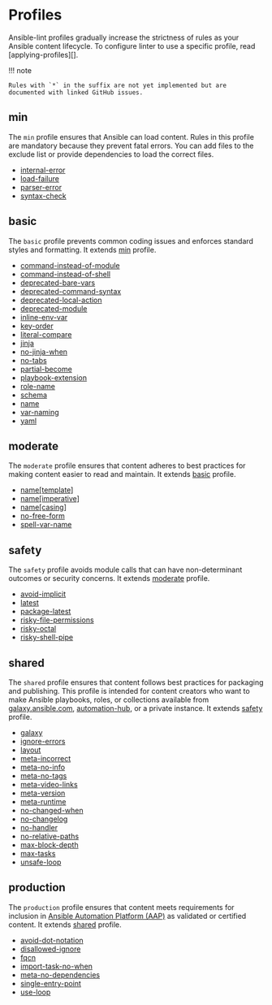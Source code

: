 <!---
Do not manually edit, generated from generate_docs.py
-->

# Profiles

Ansible-lint profiles gradually increase the strictness of rules as your Ansible
content lifecycle. To configure linter to use a specific profile, read
[applying-profiles][].

!!! note

    Rules with `*` in the suffix are not yet implemented but are documented with linked GitHub issues.

## min

The `min` profile ensures that Ansible can load content. Rules in this profile
are mandatory because they prevent fatal errors. You can add files to the
exclude list or provide dependencies to load the correct files.

- [internal-error](rules/internal-error/)
- [load-failure](rules/load-failure/)
- [parser-error](rules/parser-error/)
- [syntax-check](rules/syntax-check/)

## basic

The `basic` profile prevents common coding issues and enforces standard styles
and formatting. It extends [min](#min) profile.

- [command-instead-of-module](rules/command-instead-of-module/)
- [command-instead-of-shell](rules/command-instead-of-shell/)
- [deprecated-bare-vars](rules/deprecated-bare-vars/)
- [deprecated-command-syntax](rules/deprecated-command-syntax/)
- [deprecated-local-action](rules/deprecated-local-action/)
- [deprecated-module](rules/deprecated-module/)
- [inline-env-var](rules/inline-env-var/)
- [key-order](rules/key-order/)
- [literal-compare](rules/literal-compare/)
- [jinja](rules/jinja/)
- [no-jinja-when](rules/no-jinja-when/)
- [no-tabs](rules/no-tabs/)
- [partial-become](rules/partial-become/)
- [playbook-extension](rules/playbook-extension/)
- [role-name](rules/role-name/)
- [schema](rules/schema/)
- [name](rules/name/)
- [var-naming](rules/var-naming/)
- [yaml](rules/yaml/)

## moderate

The `moderate` profile ensures that content adheres to best practices for making
content easier to read and maintain. It extends [basic](#basic) profile.

- [name[template]](rules/name/)
- [name[imperative]](https://github.com/ansible/ansible-lint/issues/2170)
- [name[casing]](rules/name/)
- [no-free-form](https://github.com/ansible/ansible-lint/issues/2117)
- [spell-var-name](https://github.com/ansible/ansible-lint/issues/2168)

## safety

The `safety` profile avoids module calls that can have non-determinant outcomes
or security concerns. It extends [moderate](#moderate) profile.

- [avoid-implicit](rules/avoid-implicit/)
- [latest](rules/latest/)
- [package-latest](rules/package-latest/)
- [risky-file-permissions](rules/risky-file-permissions/)
- [risky-octal](rules/risky-octal/)
- [risky-shell-pipe](rules/risky-shell-pipe/)

## shared

The `shared` profile ensures that content follows best practices for packaging
and publishing. This profile is intended for content creators who want to make
Ansible playbooks, roles, or collections available from
[galaxy.ansible.com](https://galaxy.ansible.com),
[automation-hub](https://console.redhat.com/ansible/automation-hub), or a
private instance. It extends [safety](#safety) profile.

- [galaxy](rules/galaxy/)
- [ignore-errors](rules/ignore-errors/)
- [layout](https://github.com/ansible/ansible-lint/issues/1900)
- [meta-incorrect](rules/meta-incorrect/)
- [meta-no-info](rules/meta-no-info/)
- [meta-no-tags](rules/meta-no-tags/)
- [meta-video-links](rules/meta-video-links/)
- [meta-version](https://github.com/ansible/ansible-lint/issues/2103)
- [meta-runtime](/rules/meta-incorrect/)
- [no-changed-when](rules/no-changed-when/)
- [no-changelog](https://github.com/ansible/ansible-lint/issues/2101)
- [no-handler](rules/no-handler/)
- [no-relative-paths](rules/no-relative-paths/)
- [max-block-depth](https://github.com/ansible/ansible-lint/issues/2173)
- [max-tasks](https://github.com/ansible/ansible-lint/issues/2172)
- [unsafe-loop](https://github.com/ansible/ansible-lint/issues/2038)

## production

The `production` profile ensures that content meets requirements for inclusion
in
[Ansible Automation Platform (AAP)](https://www.redhat.com/en/technologies/management/ansible)
as validated or certified content. It extends [shared](#shared) profile.

- [avoid-dot-notation](https://github.com/ansible/ansible-lint/issues/2174)
- [disallowed-ignore](https://github.com/ansible/ansible-lint/issues/2121)
- [fqcn](rules/fqcn/)
- [import-task-no-when](https://github.com/ansible/ansible-lint/issues/2219)
- [meta-no-dependencies](https://github.com/ansible/ansible-lint/issues/2159)
- [single-entry-point](https://github.com/ansible/ansible-lint/issues/2242)
- [use-loop](https://github.com/ansible/ansible-lint/issues/2204)
